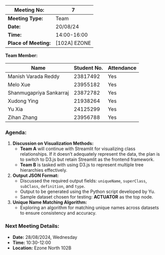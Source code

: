 | **Meeting No:** | 7 |
| --- | --- |
| **Meeting Type:** | Team |
| **Date:** | 20/08/24 |
| **Time:** | 14:00-16:00 |
| **Place of Meeting:** | [102A] EZONE |

**Team Member:**

| **Name** | **Student No.** | **Attendance** |
| --- | --- | --- |
| Manish Varada Reddy | 23817492 | Yes |
| Melo Xue | 23955182 | Yes |
| Shanmugapriya Sankarraj | 23872782 | Yes |
| Xudong Ying | 21938264 | Yes |
| Yu Xia | 24125299 | Yes |
| Zihan Zhang | 23956788 | Yes |

### **Agenda:**

1. **Discussion on Visualization Methods:**
    - **Team A** will continue with Streamlit for visualizing class relationships. If it doesn’t adequately represent the data, the plan is to switch to D3.js but retain Streamlit as the frontend framework.
    - **Team B** is tasked with using D3.js to represent multiple tree hierarchies effectively.
2. **Output JSON Format:**
    - Discussed the required output fields: `uniqueName`, `superClass`, `subClass`, `definition`, and `type`.
    - Output to be generated using the Python script developed by Yu.
    - Sample dataset chosen for testing: **ACTUATOR** as the top node.
3. **Unique Name Matching Algorithm:**
    - Exploring an algorithm for matching unique names across datasets to ensure consistency and accuracy.

### **Next Meeting Details:**

- **Date:** 28/08/2024, Wednesday
- **Time:** 10:30-12:00
- **Location:** Ezone North 102B
